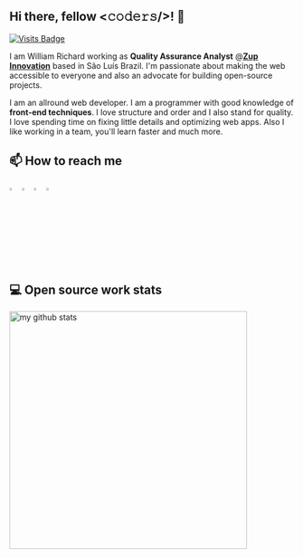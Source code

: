   ## Hi there, fellow <𝚌𝚘𝚍𝚎𝚛𝚜/>! 👋
  
  [![Visits Badge](https://badges.pufler.dev/visits/williamrichaard/williamrichaard)](https://badges.pufler.dev/visits/williamrichaard/williamrichaard)
  
  I am William Richard working as **Quality Assurance Analyst** @**[Zup Innovation](https://www.zup.com.br/)** based in São Luís Brazil. I'm passionate about making the web accessible to everyone and also an advocate for building open-source projects.
  
  I am an allround web developer. I am a programmer with good knowledge of **front-end techniques**. I love structure and order and I also stand for quality. I love spending time on fixing little details and optimizing web apps. Also I like working in a team, you'll learn faster and much more.

  ## 📫 How to reach me
  [<img src="https://img.icons8.com/color/48/000000/linkedin.png" width="3.5%"/>](https://www.linkedin.com/in/williamrichaard/)
  [<img src="https://img.icons8.com/fluent/48/000000/facebook-new.png" width="3.5%"/>](https://www.facebook.com/williamrichaard/)
  [<img src="https://img.icons8.com/fluent/48/000000/instagram-new.png" width="3.5%"/>](https://www.instagram.com/wrichaaard/)
  <a href="mailto:wir.richard@gmail.com"> <img src="https://img.icons8.com/fluent/48/000000/gmail.png" width="3.5%"/> </a>
 
  ## 💻 Open source work stats
  <!-- My GitHub stats with buefy theme ❤️ -->
  <p align="left">
  <img src="https://github-readme-stats.vercel.app/api?username=williamrichaard&show_icons=true&theme=buefy" alt="my github stats" width="420"/>
  </p>
